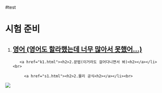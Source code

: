 #test
<!DOCTYPE html>
<html lang="en" dir="ltr">
  <head>
    <meta charset="utf-8">
    <title></title>
  </head>
  <body>
<h1>시험 준비</h1>

  <ol>
     <a href="2.html"><li><h2>영어 (영어도 할라했는데 너무 많아서 못했어...)</h2> </a>

       <a href="k1.html"><h2>2.문법(이거라도 걸어다니면서 봐)<h2></a></li><br>
         
         <a href="s1.html"><h2>2.물리 공식<h2></a></li><br>
  </ol>
<img src="/Users/mac/Desktop/대학.png">



  </body>
</html>
